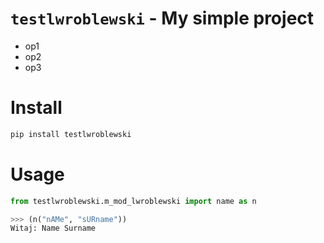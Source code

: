 # `testlwroblewski` - My simple project

* op1
* op2
* op3

# Install
```python
pip install testlwroblewski
```


# Usage

```python
from testlwroblewski.m_mod_lwroblewski import name as n

>>> (n("nAMe", "sURname"))
Witaj: Name Surname

```